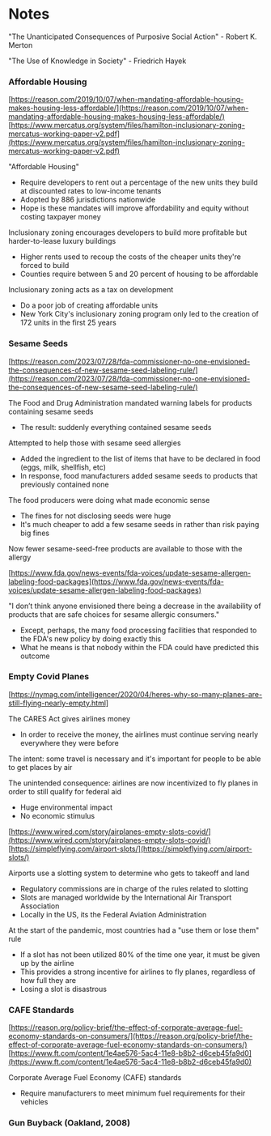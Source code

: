 # Notes

"The Unanticipated Consequences of Purposive Social Action" - Robert K. Merton

"The Use of Knowledge in Society" - Friedrich Hayek

### Affordable Housing

[https://reason.com/2019/10/07/when-mandating-affordable-housing-makes-housing-less-affordable/](https://reason.com/2019/10/07/when-mandating-affordable-housing-makes-housing-less-affordable/)
[https://www.mercatus.org/system/files/hamilton-inclusionary-zoning-mercatus-working-paper-v2.pdf](https://www.mercatus.org/system/files/hamilton-inclusionary-zoning-mercatus-working-paper-v2.pdf)

"Affordable Housing"
- Require developers to rent out a percentage of the new units they build at
  discounted rates to low-income tenants
- Adopted by 886 jurisdictions nationwide
- Hope is these mandates will improve affordability and equity without costing
  taxpayer money

Inclusionary zoning encourages developers to build more profitable but
harder-to-lease luxury buildings
- Higher rents used to recoup the costs of the cheaper units they're forced to
  build
- Counties require between 5 and 20 percent of housing to be affordable

Inclusionary zoning acts as a tax on development
- Do a poor job of creating affordable units
- New York City's inclusionary zoning program only led to the creation of 172
  units in the first 25 years

### Sesame Seeds

[https://reason.com/2023/07/28/fda-commissioner-no-one-envisioned-the-consequences-of-new-sesame-seed-labeling-rule/](https://reason.com/2023/07/28/fda-commissioner-no-one-envisioned-the-consequences-of-new-sesame-seed-labeling-rule/)

The Food and Drug Administration mandated warning labels for products
containing sesame seeds
- The result: suddenly everything contained sesame seeds

Attempted to help those with sesame seed allergies
- Added the ingredient to the list of items that have to be declared in food
  (eggs, milk, shellfish, etc)
- In response, food manufacturers added sesame seeds to products that
  previously contained none

The food producers were doing what made economic sense
- The fines for not disclosing seeds were huge
- It's much cheaper to add a few sesame seeds in rather than risk paying big
  fines

Now fewer sesame-seed-free products are available to those with the allergy

[https://www.fda.gov/news-events/fda-voices/update-sesame-allergen-labeling-food-packages](https://www.fda.gov/news-events/fda-voices/update-sesame-allergen-labeling-food-packages)

"I don’t think anyone envisioned there being a decrease in the availability of
products that are safe choices for sesame allergic consumers."
- Except, perhaps, the many food processing facilities that responded to the
  FDA's new policy by doing exactly this
- What he means is that nobody within the FDA could have predicted this outcome

### Empty Covid Planes

[https://nymag.com/intelligencer/2020/04/heres-why-so-many-planes-are-still-flying-nearly-empty.html]

The CARES Act gives airlines money
- In order to receive the money, the airlines must continue serving nearly
  everywhere they were before

The intent: some travel is necessary and it's important for people to be able
to get places by air

The unintended consequence: airlines are now incentivized to fly planes in
order to still qualify for federal aid
- Huge environmental impact
- No economic stimulus

[https://www.wired.com/story/airplanes-empty-slots-covid/](https://www.wired.com/story/airplanes-empty-slots-covid/)
[https://simpleflying.com/airport-slots/](https://simpleflying.com/airport-slots/)

Airports use a slotting system to determine who gets to takeoff and land
- Regulatory commissions are in charge of the rules related to slotting
- Slots are managed worldwide by the International Air Transport Association
- Locally in the US, its the Federal Aviation Administration

At the start of the pandemic, most countries had a "use them or lose them" rule
- If a slot has not been utilized 80% of the time one year, it must be given up
  by the airline
- This provides a strong incentive for airlines to fly planes, regardless of
  how full they are
- Losing a slot is disastrous

### CAFE Standards

[https://reason.org/policy-brief/the-effect-of-corporate-average-fuel-economy-standards-on-consumers/](https://reason.org/policy-brief/the-effect-of-corporate-average-fuel-economy-standards-on-consumers/)
[https://www.ft.com/content/1e4ae576-5ac4-11e8-b8b2-d6ceb45fa9d0](https://www.ft.com/content/1e4ae576-5ac4-11e8-b8b2-d6ceb45fa9d0)

Corporate Average Fuel Economy (CAFE) standards
- Require manufacturers to meet minimum fuel requirements for their vehicles

### Gun Buyback (Oakland, 2008)


